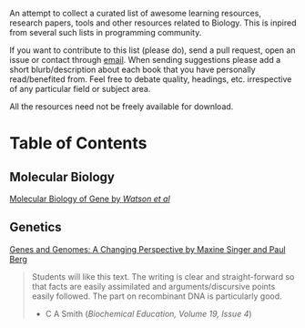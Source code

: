 An attempt to collect a curated list of awesome learning resources, research
papers, tools and other resources related to Biology. This is inpired from
several such lists in programming community.

If you want to contribute to this list (please do), send a pull request, open an
issue or contact through [email](vivekraiiitkgp@gmail.com). When sending
suggestions please add a short blurb/description about each book that you have
personally read/benefited from. Feel free to debate quality, headings, etc.
irrespective of any particular field or subject area.

All the resources need not be freely available for download.

Table of Contents
=================

Molecular Biology
-----------------

[Molecular Biology of Gene by *Watson et al*](http://www.amazon.com/Molecular-Biology-Books-Carte-Edition/dp/0321905377)

Genetics
--------

[Genes and Genomes: A Changing Perspective by Maxine Singer and Paul Berg](http://books.google.co.in/books/about/Genes_Genomes.html?id=h59BWkO5c1oC)
> Students will like this text. The writing is clear and straight-forward so
> that facts are easily assimilated and arguments/discursive points easily
> followed. The part on recombinant DNA is particularly good.
> - C A Smith (*Biochemical Education, Volume 19, Issue 4*)

